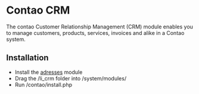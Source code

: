 Contao CRM
==========

The contao Customer Relationship Management (CRM) module enables you to manage customers, products, services, invoices
and alike in a Contao system.

Installation
------------

- Install the [adresses][1] module
- Drag the /li_crm folder into /system/modules/
- Run /contao/install.php

[1]: https://github.com/Liplex/addresses
